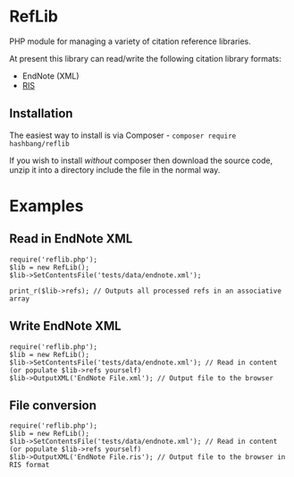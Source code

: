 RefLib
======
PHP module for managing a variety of citation reference libraries.

At present this library can read/write the following citation library formats:

* EndNote (XML)
* [RIS](https://en.wikipedia.org/wiki/RIS_(file_format))


Installation
------------
The easiest way to install is via Composer - `composer require hashbang/reflib`

If you wish to install *without* composer then download the source code, unzip it into a directory include the file in the normal way.


Examples
========

Read in EndNote XML
-------------------

	require('reflib.php');
	$lib = new RefLib();
	$lib->SetContentsFile('tests/data/endnote.xml');

	print_r($lib->refs); // Outputs all processed refs in an associative array


Write EndNote XML
-----------------

	require('reflib.php');
	$lib = new RefLib();
	$lib->SetContentsFile('tests/data/endnote.xml'); // Read in content (or populate $lib->refs yourself)
	$lib->OutputXML('EndNote File.xml'); // Output file to the browser


File conversion
---------------

	require('reflib.php');
	$lib = new RefLib();
	$lib->SetContentsFile('tests/data/endnote.xml'); // Read in content (or populate $lib->refs yourself)
	$lib->OutputXML('EndNote File.ris'); // Output file to the browser in RIS format
